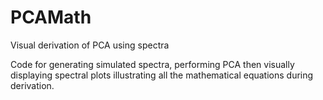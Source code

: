 # PCAMath
Visual derivation of PCA using spectra

Code for generating simulated spectra, performing PCA then visually displaying spectral plots illustrating all the mathematical equations during derivation.

